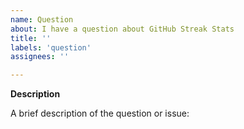 ```yaml
---
name: Question
about: I have a question about GitHub Streak Stats
title: ''
labels: 'question'
assignees: ''

---
```



**Description**

A brief description of the question or issue:

